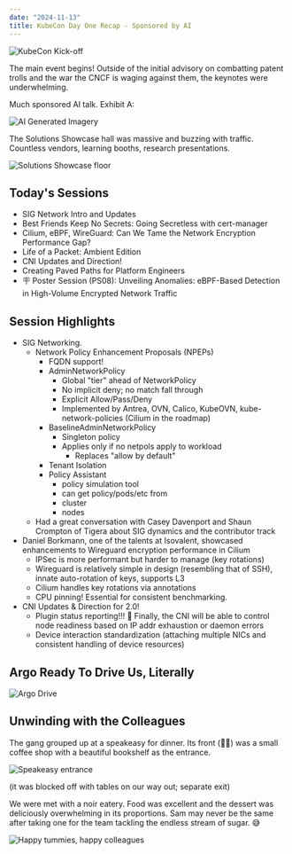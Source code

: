 ```yaml
---
date: "2024-11-13"
title: KubeCon Day One Recap - Sponsored by AI
---
```


![KubeCon Kick-off](images/kubecon-kickoff.jpg)

The main event begins! Outside of the initial advisory on combatting patent trolls and the war the CNCF is waging against
them, the keynotes were underwhelming.

Much sponsored AI talk. Exhibit A:

![AI Generated Imagery](images/ai-generated.JPG)

The Solutions Showcase hall was massive and buzzing with traffic. Countless vendors, learning booths, research presentations.

![Solutions Showcase floor](images/solutions-showcase.JPG)

## Today's Sessions

- SIG Network Intro and Updates
- Best Friends Keep No Secrets: Going Secretless with cert-manager
- Cilium, eBPF, WireGuard: Can We Tame the Network Encryption Performance Gap?
- Life of a Packet: Ambient Edition
- CNI Updates and Direction!
- Creating Paved Paths for Platform Engineers
- 🪧 Poster Session (PS08): Unveiling Anomalies: eBPF-Based Detection in High-Volume Encrypted Network Traffic

## Session Highlights

- SIG Networking.
  - Network Policy Enhancement Proposals (NPEPs)
    - FQDN support!
    - AdminNetworkPolicy
      - Global "tier" ahead of NetworkPolicy
      - No implicit deny; no match fall through
      - Explicit Allow/Pass/Deny
      - Implemented by Antrea, OVN, Calico, KubeOVN, kube-network-policies (Cilium in the roadmap)
    - BaselineAdminNetworkPolicy
      - Singleton policy
      - Applies only if no netpols apply to workload
        - Replaces "allow by default"
    - Tenant Isolation
    - Policy Assistant
      - policy simulation tool
      - can get policy/pods/etc from
      - cluster
      - nodes
  - Had a great conversation with Casey Davenport and Shaun Crompton of Tigera about SIG dynamics and the contributor track
- Daniel Borkmann, one of the talents at Isovalent, showcased enhancements to Wireguard encryption performance in Cilium
  - IPSec is more performant but harder to manage (key rotations)
  - Wireguard is relatively simple in design (resembling that of SSH), innate auto-rotation of keys, supports L3
  - Cilium handles key rotations via annotations
  - CPU pinning! Essential for consistent benchmarking.
- CNI Updates & Direction for 2.0!
  - Plugin status reporting!!! 🥳 Finally, the CNI will be able to control node readiness based on IP addr exhaustion
  or daemon errors
  - Device interaction standardization (attaching multiple NICs and consistent handling of device resources)

## Argo Ready To Drive Us, Literally

![Argo Drive](images/argo-mobility.jpeg)

## Unwinding with the Colleagues

The gang grouped up at a speakeasy for dinner. Its front (🥷🏽) was a small coffee shop with a beautiful bookshelf as the
entrance.

![Speakeasy entrance](images/speakeasy-entrance.jpeg)

(it was blocked off with tables on our way out; separate exit)

We were met with a noir eatery. Food was excellent and the dessert was deliciously overwhelming in its proportions. Sam
may never be the same after taking one for the team tackling the endless stream of sugar. 😅

![Happy tummies, happy colleagues](images/speakeasy-dinner.jpeg)
